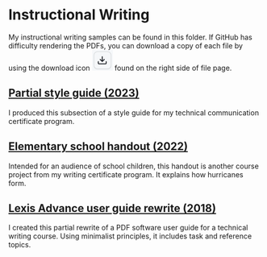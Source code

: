 # Instructional Writing

My instructional writing samples can be found in this folder. If GitHub has difficulty rendering the PDFs, you can download a copy of each file by using the download icon ![download icon](/download.png) found on the right side of file page.

## [Partial style guide (2023)](2023_partial_style_guide.pdf)
I produced this subsection of a style guide for my technical communication certificate program.

## [Elementary school handout (2022)](2022_elementary_school_handout.pdf)
Intended for an audience of school children, this handout is another course project from my writing certificate program. It explains how hurricanes form.

## [Lexis Advance user guide rewrite (2018)](2018_lexis_advance_user_guide_rewrite.pdf)
I created this partial rewrite of a PDF software user guide for a technical writing course. Using minimalist principles, it includes task and reference topics.
